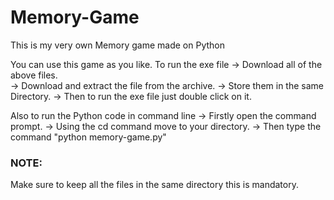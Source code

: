 # Memory-Game
This is my very own Memory game made on Python

You can use this game as you like.
To run the exe file
-> Download all of the above files.<br>
-> Download and extract the file from the archive.
-> Store them in the same Directory.
-> Then to run the exe file just double click on it.

Also to run the Python code in command line
-> Firstly open the command prompt.
-> Using the cd command move to your directory.
-> Then type the command "python memory-game.py"

<h3>NOTE:</h3> Make sure to keep all the files in the same directory this is mandatory.
